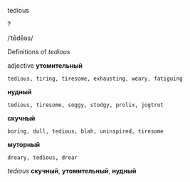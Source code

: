 tedious

?

/ˈtēdēəs/

Definitions of _tedious_

adjective
**утомительный**

    tedious, tiring, tiresome, exhausting, weary, fatiguing
**нудный**

    tedious, tiresome, soggy, stodgy, prolix, jogtrot
**скучный**

    boring, dull, tedious, blah, uninspired, tiresome
**муторный**

    dreary, tedious, drear

_tedious_
**скучный**, **утомительный**, **нудный**